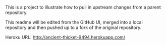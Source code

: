 This is a project to illustrate how to pull in upstream changes
from a parent repository.

This readme will be edited from the GitHub UI, merged into a local repository
and then pushed up to a fork of the original repository.

Heroku URL:  http://ancient-thicket-9494.herokuapp.com/




